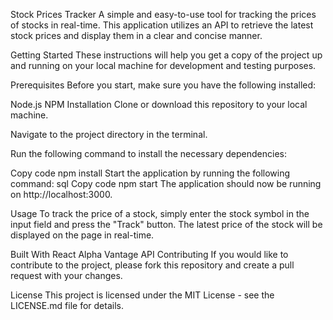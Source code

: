 Stock Prices Tracker
A simple and easy-to-use tool for tracking the prices of stocks in real-time. This application utilizes an API to retrieve the latest stock prices and display them in a clear and concise manner.

Getting Started
These instructions will help you get a copy of the project up and running on your local machine for development and testing purposes.

Prerequisites
Before you start, make sure you have the following installed:

Node.js
NPM
Installation
Clone or download this repository to your local machine.

Navigate to the project directory in the terminal.

Run the following command to install the necessary dependencies:

Copy code
npm install
Start the application by running the following command:
sql
Copy code
npm start
The application should now be running on http://localhost:3000.

Usage
To track the price of a stock, simply enter the stock symbol in the input field and press the "Track" button. The latest price of the stock will be displayed on the page in real-time.

Built With
React
Alpha Vantage API
Contributing
If you would like to contribute to the project, please fork this repository and create a pull request with your changes.

License
This project is licensed under the MIT License - see the LICENSE.md file for details.
